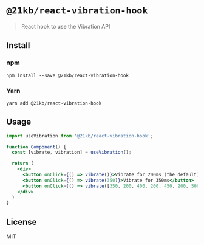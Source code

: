 # `@21kb/react-vibration-hook`

> React hook to use the Vibration API

## Install

### npm

```shell
npm install --save @21kb/react-vibration-hook
```

### Yarn

```shell
yarn add @21kb/react-vibration-hook
```

## Usage

```jsx
import useVibration from '@21kb/react-vibration-hook';

function Component() {
  const [vibrate, vibration] = useVibration();

  return (
    <div>
      <button onClick={() => vibrate()}>Vibrate for 200ms (the default)</button>
      <button onClick={() => vibrate(350)}>Vibrate for 350ms</button>
      <button onClick={() => vibrate([350, 200, 400, 200, 450, 200, 500])}>Vibrate for 350ms, then pause 200ms, and so on...</button>
    </div>
  )
}
```

## License

MIT
